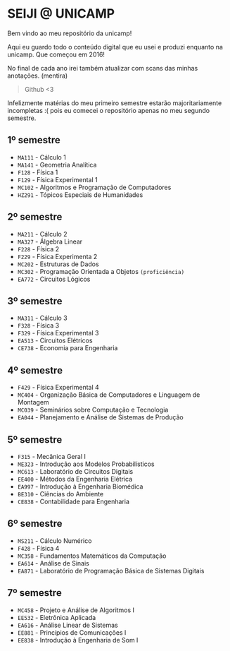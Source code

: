 # SEIJI @ UNICAMP

Bem vindo ao meu repositório da unicamp!

Aqui eu guardo todo o conteúdo digital que eu usei e produzi enquanto na unicamp.
Que começou em 2016!

No final de cada ano irei também atualizar com scans das minhas anotações. (mentira)

>Github <3

Infelizmente matérias do meu primeiro semestre estarão majoritariamente incompletas :( pois eu comecei o repositório apenas no meu segundo semestre.

## 1º semestre

* `MA111` - Cálculo 1
* `MA141` - Geometria Analítica
* `F128` - Física 1
* `F129` - Física Experimental 1
* `MC102` - Algoritmos e Programação de Computadores 
* `HZ291` - Tópicos Especiais de Humanidades

## 2º semestre

* `MA211` - Cálculo 2
* `MA327` - Álgebra Linear
* `F228` - Física 2
* `F229` - Física Experimenta 2
* `MC202` - Estruturas de Dados
* `MC302` - Programação Orientada a Objetos `(proficiência)`
* `EA772` - Circuitos Lógicos

## 3º semestre

* `MA311` - Cálculo 3
* `F328` - Física 3
* `F329` - Física Experimental 3
* `EA513` - Circuitos Elétricos
* `CE738` - Economia para Engenharia

## 4º semestre

 * `F429` - Física Experimental 4
 * `MC404` - Organização Básica de Computadores e Linguagem de Montagem
 * `MC039` - Seminários sobre Computação e Tecnologia
 * `EA044` - Planejamento e Análise de Sistemas de Produção

## 5º semestre

 * `F315` - Mecânica Geral I
 * `ME323` - Introdução aos Modelos Probabilísticos
 * `MC613` - Laboratório de Circuitos Digitais
 * `EE400` - Métodos da Engenharia Elétrica
 * `EA997` - Introdução à Engenharia Biomédica
 * `BE310` - Ciências do Ambiente
 * `CE838` - Contabilidade para Engenharia

## 6º semestre

 * `MS211` - Cálculo Numérico
 * `F428` - Física 4
 * `MC358` - Fundamentos Matemáticos da Computação
 * `EA614` - Análise de Sinais
 * `EA871` - Laboratório de Programação Básica de Sistemas Digitais
 
## 7º semestre

 * `MC458` - Projeto e Análise de Algoritmos I
 * `EE532` - Eletrônica Aplicada
 * `EA616` - Análise Linear de Sistemas
 * `EE881` - Princípios de Comunicações I
 * `EE838` - Introdução à Engenharia de Som I
